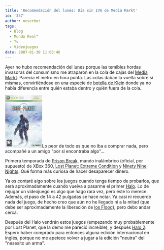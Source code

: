 ```yaml
---
title: 'Recomendación del lunes: Día sin IVA de Media Markt'
id: '357'
author: neverbot
tags:
  - Blog
  - Mundo Real™
  - Tv
  - Videojuegos
date: 2007-01-30 11:03:40
---
```


Ayer no hubo recomendación del lunes porque las temibles hordas invasoras del consumismo me atraparon en la cola de cajas del [Media Markt](http://www.mediamarkt.es/). Parecía el metro en hora punta. Las colas daban la vuelta sobre sí mismas, convirtiéndose en una especie de [botella de Klein](http://en.wikipedia.org/wiki/Klein_bottle) donde ya no había diferencia entre quién estaba dentro y quién fuera de la cola.

![LostPlanet.jpg](./recomendacion-del-lunes-dia-sin-iva-de-media-markt/LostPlanet.jpg "LostPlanet.jpg")Lo peor de todo es que no iba a comprar nada, pero acompañé a un amigo "por si encontraba algo"...

Primera temporada de [Prison Break](http://www.tv.com/prison-break/show/31635/summary.html), mando inalámbrico (oficial, por supuesto) de XBox 360, [Lost Planet: Extreme Condition](http://en.wikipedia.org/wiki/Lost_planet) y [Ninety Nine Nights](http://en.wikipedia.org/wiki/Ninety-Nine_Nights). Qué forma más curiosa de hacer desaparecer dinero.

Ya os contaré algo sobre los juegos cuando tenga tiempo de probarlos, que será aproximadamente cuando vuelva a pasarme el primer [Halo](http://en.wikipedia.org/wiki/Halo:_Combat_Evolved). Lo de rejugar un videojuego es algo que hago rara vez, pero éste lo merece. Además, el paso de 14 a 42 pulgadas se hace notar. Ya casi ni recuerdo nada del juego, de hecho creo que aún no he llegado ni a la mitad (que debe ser aproximadamente la liberación de [los Flood](http://en.wikipedia.org/wiki/The_Flood_%28Halo%29)), pero debo andar cerca.

Después del Halo vendrán estos juegos (empezando muy probablemente por Lost Planet, que la demo me pareció increíble), y después [Halo 2](http://en.wikipedia.org/wiki/Halo_2). Espero haber comprado para entonces alguna edición internacional en inglés, porque no me apetece volver a jugar a la edición "neutra" del "nesesito un arma".